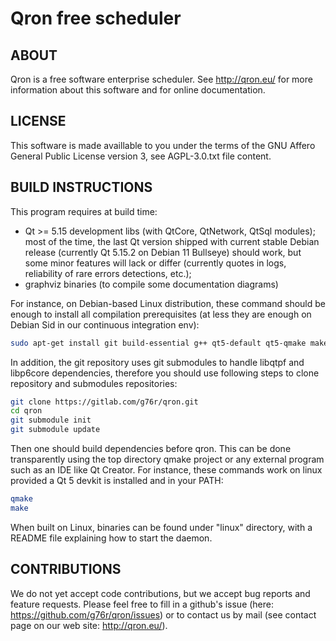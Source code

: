 Qron free scheduler
===================

ABOUT
-----

Qron is a free software enterprise scheduler.
See http://qron.eu/ for more information about this software and
for online documentation.

LICENSE
-------

This software is made availlable to you under the terms of the GNU Affero
General Public License version 3, see AGPL-3.0.txt file content.

BUILD INSTRUCTIONS
------------------

This program requires at build time:
* Qt >= 5.15 development libs (with QtCore, QtNetwork, QtSql modules);
  most of the time, the last Qt version shipped with current stable Debian
  release (currently Qt 5.15.2 on Debian 11 Bullseye) should work,
  but some minor features will lack or differ (currently quotes in logs,
  reliability of rare errors detections, etc.);
* graphviz binaries (to compile some documentation diagrams)

For instance, on Debian-based Linux distribution, these command should be
enough to install all compilation prerequisites (at less they are enough
on Debian Sid in our continuous integration env):
``` bash
sudo apt-get install git build-essential g++ qt5-default qt5-qmake make graphviz
```

In addition, the git repository uses git submodules to handle libqtpf and
libp6core dependencies, therefore you should use following steps to clone
repository and submodules repositories:

``` bash
git clone https://gitlab.com/g76r/qron.git
cd qron
git submodule init
git submodule update
```

Then one should build dependencies before qron.
This can be done transparently using the top directory qmake project or any
external program such as an IDE like Qt Creator.
For instance, these commands work on linux provided a Qt 5 devkit is installed
and in your PATH:

``` bash
qmake
make
```

When built on Linux, binaries can be found under "linux" directory, with a
README file explaining how to start the daemon.

CONTRIBUTIONS
-------------

We do not yet accept code contributions, but we accept bug reports and feature
requests. Please feel free to fill in a github's issue (here: https://github.com/g76r/qron/issues) or to contact us by mail (see contact page on our web site:
http://qron.eu/).

